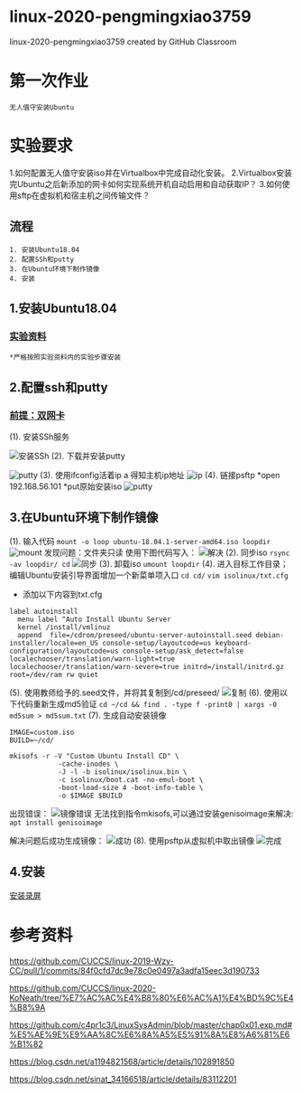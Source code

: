 # linux-2020-pengmingxiao3759
linux-2020-pengmingxiao3759 created by GitHub Classroom
# 第一次作业   
    无人值守安装Ubuntu
# 实验要求
  1.如何配置无人值守安装iso并在Virtualbox中完成自动化安装。
   2.Virtualbox安装完Ubuntu之后新添加的网卡如何实现系统开机自动启用和自动获取IP？
    3.如何使用sftp在虚拟机和宿主机之间传输文件？
## 流程
    1. 安装Ubuntu18.04
    2. 配置SSh和putty
    3. 在Ubuntu环境下制作镜像
    4. 安装

## 1.安装Ubuntu18.04

 ### [实验资料]( https://www.bilibili.com/video/av86360030 )
    *严格按照实验资料内的实验步骤安装
    
## 2.配置ssh和putty

### [前提：双网卡](https://www.bilibili.com/video/av86360440)
(1). 安装SSh服务

![安装SSh](/img/1.jpg)
(2). 下载并安装putty

![putty](/img/putty.png)
(3). 使用ifconfig活着ip a 得知主机ip地址
![ip](img/ip.png)
(4). 链接psftp
   *open 192.168.56.101
   *put原始安装iso
![putty](img/psftp.png)

## 3.在Ubuntu环境下制作镜像
(1). 输入代码
`mount -o loop ubuntu-18.04.1-server-amd64.iso loopdir`
![mount](img/4.jpg)
发现问题：文件夹只读
使用下图代码写入：
![解决](img/5.jpg)
(2). 同步iso
`rsync -av loopdir/ cd`
![同步](img/6.jpg)
(3). 卸载iso
`umount loopdir`
(4). 进入目标工作目录；编辑Ubuntu安装引导界面增加一个新菜单项入口
`cd cd/`
`vim isolinux/txt.cfg`
* 添加以下内容到txt.cfg
```
label autoinstall
  menu label ^Auto Install Ubuntu Server
  kernel /install/vmlinuz
  append  file=/cdrom/preseed/ubuntu-server-autoinstall.seed debian-installer/locale=en_US console-setup/layoutcode=us keyboard-configuration/layoutcode=us console-setup/ask_detect=false localechooser/translation/warn-light=true localechooser/translation/warn-severe=true initrd=/install/initrd.gz root=/dev/ram rw quiet
  ```
(5). 使用教师给予的.seed文件，并将其复制到/cd/preseed/
![复制](img/8.jpg)
(6). 使用以下代码重新生成md5验证
`cd ~/cd && find . -type f -print0 | xargs -0 md5sum > md5sum.txt`
(7). 生成自动安装镜像
```
IMAGE=custom.iso
BUILD=~/cd/

mkisofs -r -V "Custom Ubuntu Install CD" \
            -cache-inodes \
            -J -l -b isolinux/isolinux.bin \
            -c isolinux/boot.cat -no-emul-boot \
            -boot-load-size 4 -boot-info-table \
            -o $IMAGE $BUILD
```
出现错误：
![镜像错误](img/9.jpg)
无法找到指令mkisofs,可以通过安装genisoimage来解决:
`apt install genisoimage`

解决问题后成功生成镜像：
![成功](img/10.jpg)
(8). 使用psftp从虚拟机中取出镜像
![完成](img/11.jpg)
## 4.安装
[安装录屏]()





# 参考资料
https://github.com/CUCCS/linux-2019-Wzy-CC/pull/1/commits/84f0cfd7dc9e78c0e0497a3adfa15eec3d190733

https://github.com/CUCCS/linux-2020-KoNeath/tree/%E7%AC%AC%E4%B8%80%E6%AC%A1%E4%BD%9C%E4%B8%9A

https://github.com/c4pr1c3/LinuxSysAdmin/blob/master/chap0x01.exp.md#%E5%AE%9E%E9%AA%8C%E6%8A%A5%E5%91%8A%E8%A6%81%E6%B1%82

https://blog.csdn.net/a1194821568/article/details/102891850

https://blog.csdn.net/sinat_34166518/article/details/83112201




